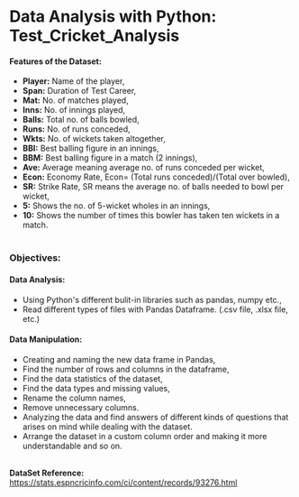 # Data Analysis with Python: Test_Cricket_Analysis 

<h4>Features of the Dataset: </h4>

* <b>Player:</b> Name of the player,
* <b>Span:</b> Duration of Test Career,
* <b>Mat:</b> No. of matches played,
* <b>Inns:</b> No. of innings played,
* <b>Balls:</b> Total no. of balls bowled,
* <b>Runs:</b> No. of runs conceded,
* <b>Wkts:</b> No. of wickets taken altogether,
* <b>BBI:</b> Best balling figure in an innings,
* <b>BBM:</b> Best balling figure in a match (2 innings),
* <b>Ave:</b> Average meaning average no. of runs conceded per wicket,
* <b>Econ:</b> Economy Rate, Econ= (Total runs conceded)/(Total over bowled),
* <b>SR:</b> Strike Rate, SR means the average no. of balls needed to bowl per wicket,
* <b>5:</b> Shows the no. of 5-wicket wholes in an innings,
* <b>10:</b> Shows the number of times this bowler has taken ten wickets in a match. <br><br>

<h3>Objectives:</h3> 
<h4>Data Analysis: </h4>

* Using Python's different bulit-in libraries such as pandas, numpy etc.,
* Read different types of files with Pandas Dataframe. (.csv file, .xlsx file, etc.)

<h4>Data Manipulation: </h4>

- Creating and naming the new data frame in Pandas,
- Find the number of rows and columns in the dataframe,
- Find the data statistics of the dataset,
- Find the data types and missing values,
- Rename the column names,
- Remove unnecessary columns.
- Analyzing the data and find answers of different kinds of questions that arises on mind while dealing with the dataset.
- Arrange the dataset in a custom column order and making it more understandable and so on. <br><br>

<b>DataSet Reference:</b> https://stats.espncricinfo.com/ci/content/records/93276.html
